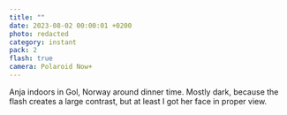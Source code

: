 ```yaml
---
title: ""
date: 2023-08-02 00:00:01 +0200
photo: redacted
category: instant
pack: 2
flash: true
camera: Polaroid Now+
---
```

Anja indoors in Gol, Norway around dinner time. Mostly dark, because the flash creates a large contrast, but at least I got her face in proper view.
